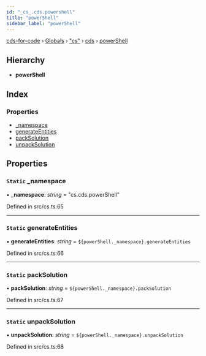 ```yaml
---
id: "_cs_.cds.powershell"
title: "powerShell"
sidebar_label: "powerShell"
---
```


[cds-for-code](../index.md) › [Globals](../globals.md) › ["cs"](../modules/_cs_.md) › [cds](../modules/_cs_.cds.md) › [powerShell](_cs_.cds.powershell.md)

## Hierarchy

* **powerShell**

## Index

### Properties

* [_namespace](_cs_.cds.powershell.md#static-_namespace)
* [generateEntities](_cs_.cds.powershell.md#static-generateentities)
* [packSolution](_cs_.cds.powershell.md#static-packsolution)
* [unpackSolution](_cs_.cds.powershell.md#static-unpacksolution)

## Properties

### `Static` _namespace

▪ **_namespace**: *string* = "cs.cds.powerShell"

Defined in src/cs.ts:65

___

### `Static` generateEntities

▪ **generateEntities**: *string* = `${powerShell._namespace}.generateEntities`

Defined in src/cs.ts:66

___

### `Static` packSolution

▪ **packSolution**: *string* = `${powerShell._namespace}.packSolution`

Defined in src/cs.ts:67

___

### `Static` unpackSolution

▪ **unpackSolution**: *string* = `${powerShell._namespace}.unpackSolution`

Defined in src/cs.ts:68
